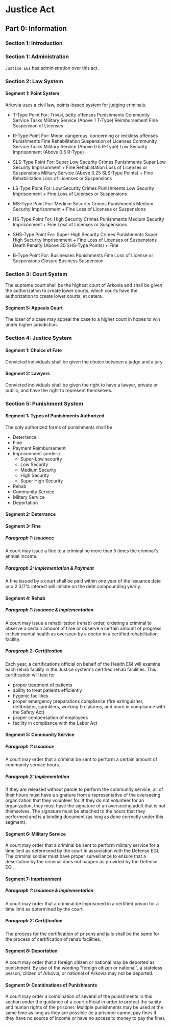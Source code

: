 # Justice Act

## Part 0: Information
### Section 1: Introduction

### Section 1: Administration
`Justice EGI` has administration over this act.

### Section 2: Law System
#### Segment 1: Point System
Arkovia uses a civil law, points-based system for judging criminals.

- T-Type Point
    For: Trivial, petty offenses
    Punishments
        Community Service Tasks
        Military Service (Above 1 T-Type)
        Reimbursement
        Fine
        Suspension of Licenses

- R-Type Point
    For: Minor, dangerous, concerning or reckless offenses
    Punishments
        Fine
        Rehabilitation
        Suspension of Licenses
        Community Service Tasks
        Military Service (Above 0.5 R-Type)
        Low Security Imprisonment (Above 0.5 R-Type)

- SLS-Type Point
    For: Super Low Security Crimes
    Punishments
        Super Low Security Imprisonment +
            Fine
            Rehabilitation
            Loss of Licenses or Suspensions
        Military Service (Above 0.25 SLS-Type Points) +
            Fine
            Rehabilitation
            Loss of Licenses or Suspensions

- LS-Type Point
    For: Low Security Crimes
    Punishments
        Low Security Imprisonment +
            Fine
            Loss of Licenses or Suspensions

- MS-Type Point
    For: Medium Security Crimes
    Punishments
        Medium Security Imprisonment +
            Fine
            Loss of Licenses or Suspensions

- HS-Type Point
    For: High Security Crimes
    Punishments
        Medium Security Imprisonment +
            Fine
            Loss of Licenses or Suspensions

- SHS-Type Point
    For: Super High Security Crimes
    Punishments
        Super High Security Imprisonment +
            Fine
            Loss of Licenses or Suspensions
        Death Penalty (Above 30 SHS-Type Points) +
            Fine

- B-Type Point
    For: Businesses
    Punishments
        Fine
        Loss of License or Suspensions
        Closure
        Business Suspension

### Section 3: Court System
The supreme court shall be the highest court of Arkovia and shall be given the authorization to create lower courts, which courts have the authorization to create lower courts, et cetera.

#### Segment 5: Appeals Court
The loser of a case may appeal the case to a higher court in hopes to win under higher jurisdiction. 

### Section 4: Justice System
#### Segment 1: Choice of Fate
Convicted individuals shall be given the choice between a judge and a jury.

#### Segment 2: Lawyers
Convicted individuals shall be given the right to have a lawyer, private or public, and have the right to represent themselves.

### Section 5: Punishment System
#### Segment 1: Types of Punishments Authorized
The only authorized forms of punishments shall be
- Deterrance
- Fine
- Payment Reimbursement
- Imprisonment (under:)
    - Super-Low security
    - Low Security
    - Medium Security
    - High Security
    - Super High Security
- Rehab
- Community Service
- Miltary Service
- Deportation

#### Segment 2: Deterrance

#### Segment 3: Fine
##### Paragraph 1: Issuance
A court may issue a fine to a criminal no more than 5 times the criminal's annual income.

##### Paragraph 2: Implementation & Payment
A fine issued by a court shall be paid within one year of the issuance date or a 2 3/7% interest will initiate on the debt compounding yearly.

#### Segment 4: Rehab
##### Paragraph 1: Issuance & Implementation
A court may issue a rehabilitation (rehab) order, ordering a criminal to observe a certain amount of time or observe a certain amount of progress in their mental health as overseen by a doctor in a certified rehabilitation facility.

##### Paragraph 2: Certification
Each year, a certifications official on behalf of the Health EGI will examine each rehab facility in the Justice system's certified rehab facilities. This certification will test for
- proper treatment of patients
- ability to treat patients efficiently
- hygenic facilities
- proper emergency preparations compliance (fire extinguisher, defibrilator, sprinklers, working fire alarms, and more in compliance with the Safety Act)
- proper compensation of employees
- facility in compliance with the Labor Act

#### Segment 5: Community Service
##### Paragraph 1: Issuance
A court may order that a criminal be sent to perform a certain amount of community service hours.

##### Paragraph 2: Implementation
If they are released without parole to perform the community service, all of their hours must have a signature from a representative of the overseeing organization that they volunteer for. If they do not volunteer for an organization, they must have the signature of an overseeing adult that is not themselves. The signature must be attached to the hours that they performed and is a binding document (as long as done correctly under this segment).

#### Segment 6: Military Service
A court may order that a criminal be sent to perform military service for a time limit as determined by the court in association with the Defense EGI. The criminal soldier must have proper surveillance to ensure that a desertation by the criminal does not happen as provided by the Defense EGI.

#### Segment 7: Imprisonment
##### Paragraph 1: Issuance & Implementation
A court may order that a criminal be imprisoned in a certified prison for a time limit as determined by the court.

##### Paragraph 2: Certification
The process for the certification of prisons and jails shall be the same for the process of certification of rehab facilities.

#### Segment 8: Deportation
A court may order that a foreign citizen or national may be deported as punishment. By use of the wording "foreign citizen or national", a stateless person, citizen of Arkovia, or national of Arkovia may not be deported.

#### Segment 9: Combinations of Punishments
A court may order a combination of several of the punishments in this section under the guidance of a court official in order to protect the sanity and human rights of the prisoner. Multiple punishments may be used at the same time as long as they are possible (ie a prisoner cannot pay fines if they have no source of income or have no access to money to pay the fine).
